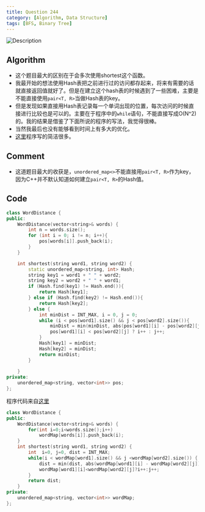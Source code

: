 ```yaml
---
title: Question 244
category: [Algorithm, Data Structure]
tags: [BFS, Binary Tree]
---
```


![Description](../Assets/Figure/question244.png)

## Algorithm 

- 这个题目最大的区别在于会多次使用shortest这个函数。
- 我最开始的想法使用Hash表把之前进行过的访问都存起来，将来有需要的话就直接返回值就好了。但是在建立这个hash表的时候遇到了一些困难，主要是不能直接使用`pair<T, R>`当做Hash表的key。
- 但是发现如果直接用Hash表记录每一个单词出现的位置，每次访问的时候直接进行比较也是可以的。主要在于程序中的`while`语句，不能直接写成O(N^2)的。我的结果是借鉴了下面所说的程序的写法，我觉得很棒。
- 当然我最后也没有能够看到时间上有多大的优化。
- [这里](https://discuss.leetcode.com/topic/21300/9-line-o-n-c-solution)程序写的简洁很多。

## Comment

- 这道题目最大的收获是，`unordered_map<>`不能直接用`pair<T, R>`作为key，因为C++并不默认知道如何建立`pair<T, R>`的Hash值。

## Code

```C++
class WordDistance {
public:
    WordDistance(vector<string>& words) {
        int n = words.size();
        for (int i = 0; i != n; i++){
            pos[words[i]].push_back(i);
        }
    }

    int shortest(string word1, string word2) {
        static unordered_map<string, int> Hash;
        string key1 = word1 + " " + word2;
        string key2 = word2 + " " + word1;
        if (Hash.find(key1) != Hash.end()){
            return Hash[key1];
        } else if (Hash.find(key2) != Hash.end()){
            return Hash[key2];
        } else {
            int minDist = INT_MAX, i = 0, j = 0;
            while (i < pos[word1].size() && j < pos[word2].size()){
                minDist = min(minDist, abs(pos[word1][i] - pos[word2][j]));
                pos[word1][i] < pos[word2][j] ? i++ : j++;
            }
            Hash[key1] = minDist;
            Hash[key2] = minDist;
            return minDist;
        }
        
    }
private:
    unordered_map<string, vector<int>> pos;    
};
```

程序代码来自[这里](https://discuss.leetcode.com/topic/21300/9-line-o-n-c-solution)

```C++
class WordDistance {
public:
    WordDistance(vector<string>& words) {
        for(int i=0;i<words.size();i++)
            wordMap[words[i]].push_back(i);
    }
    int shortest(string word1, string word2) {
        int  i=0, j=0, dist = INT_MAX;
        while(i < wordMap[word1].size() && j <wordMap[word2].size()) { 
            dist = min(dist, abs(wordMap[word1][i] - wordMap[word2][j]));
            wordMap[word1][i]<wordMap[word2][j]?i++:j++;
        }
        return dist;
    }
private:
    unordered_map<string, vector<int>> wordMap;
};
```
